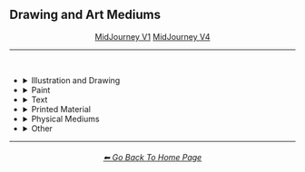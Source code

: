 <h2>Drawing and Art Mediums</h2>

<div align="center">

[MidJourney V1](/Pages/MJ_V1/Style_Pages/Sphere/Drawing_and_Art_Mediums.md)
[MidJourney V4](/Pages/MJ_V4/Style_Pages/Just_The_Style/Drawing_and_Art_Mediums.md)
<br>


</div>

<hr>
<br>


- <details><summary>Illustration and Drawing</summary><p>

  - <details><summary>✏Drawing Types</summary><p><div align="center">

	| Sketch | Drawing | Doodle |
	| :-: | :-: | :-: |
	| <img src="/Images/MJ_V4/V4_Alpha_3.5/Midjourney_Styles/Drawing.webp?raw=true" width="256" /> | <img src="/Images/MJ_V4/V4_Alpha_3.5/Midjourney_Styles/Sketch.webp?raw=true" width="256" /> | <img src="/Images/MJ_V4/V4_Alpha_3.5/Midjourney_Styles/Doodle.webp?raw=true" width="256" /> |
	
	<br>

	| Hand-Drawn | Hand-Written | Children’s Drawing |
	| :-: | :-: | :-: |
	| <img src="/Images/MJ_V4/V4_Alpha_3.5/Midjourney_Styles/Hand-Drawn.webp?raw=true" width="256" /> | <img src="/Images/MJ_V4/V4_Alpha_3.5/Midjourney_Styles/Hand-Written.webp?raw=true" width="256" /> | <img src="/Images/MJ_V4/V4_Alpha_3.5/Midjourney_Styles/Childrens_Drawing.webp?raw=true" width="256" /> |
	
	<br>

	| Masterpiece |
	| :-: |
	| <img src="/Images/MJ_V4/V4_Alpha_3.5/Midjourney_Styles/Masterpiece.webp?raw=true" width="256" /> |

	<br>

	| Dot Art | Pointillism | Stipple |
	| :-: | :-: | :-: |
	| <img src="/Images/MJ_V4/V4_Alpha_3.5/Midjourney_Styles/Dot_Art.webp?raw=true" width="256" /> | <img src="/Images/MJ_V4/V4_Alpha_3.5/Midjourney_Styles/Pointillism.webp?raw=true" width="256" /> | <img src="/Images/MJ_V4/V4_Alpha_3.5/Midjourney_Styles/Stipple.webp?raw=true" width="256" /> |
	
	<br>

	| Line Art | Crosshatch | Etch-A-Sketch Drawing |
	| :-: | :-: | :-: |
	| <img src="/Images/MJ_V4/V4_Alpha_3.5/Midjourney_Styles/Line_Art.webp?raw=true" width="256" /> | <img src="/Images/MJ_V4/V4_Alpha_3.5/Midjourney_Styles/Crosshatch.webp?raw=true" width="256" /> | <img src="/Images/MJ_V4/V4_Alpha_3.5/Midjourney_Styles/Etch-A-Sketch_Drawing.webp?raw=true" width="256" /> |
	
	<br>

	| Figure Drawing | Caricature |
	| :-: | :-: |
	| <img src="/Images/MJ_V4/V4_Alpha_3.5/Midjourney_Styles/Figure_Drawing.webp?raw=true" width="256" /> | <img src="/Images/MJ_V4/V4_Alpha_3.5/Midjourney_Styles/Caricature.webp?raw=true" width="256" /> |

	<br>
	
	| Hand-Drawn Animation |
	| :-: |
	| <img src="/Images/MJ_V4/V4_Alpha_3.5/Midjourney_Styles/Hand-Drawn_Animation.webp?raw=true" width="256" /> |

	<br>

	| Illustration | Storybook Illustration | Illustrated-Booklet |
	| :-: | :-: | :-: |
	| <img src="/Images/MJ_V4/V4_Alpha_3.5/Midjourney_Styles/Illustration.webp?raw=true" width="256" /> | <img src="/Images/MJ_V4/V4_Alpha_3.5/Midjourney_Styles/Storybook_Illustration.webp?raw=true" width="256" /> | <img src="/Images/MJ_V4/V4_Alpha_3.5/Midjourney_Styles/Illustrated-Booklet.webp?raw=true" width="256" /> |

	<br>

	| Whimsical Illustration | Archaeological Illustration |
	| :-: | :-: |
	| <img src="/Images/MJ_V4/V4_Alpha_3.5/Midjourney_Styles/Whimsical_Illustration.webp?raw=true" width="256" /> | <img src="/Images/MJ_V4/V4_Alpha_3.5/Midjourney_Styles/Archaeological_Illustration.webp?raw=true" width="256" /> |
	
	<br>

	| Assembly Drawing | Anatomical Drawing | Illuminated Manuscript |
	| :-: | :-: | :-: |
	| <img src="/Images/MJ_V4/V4_Alpha_3.5/Midjourney_Styles/Assembly_Drawing.webp?raw=true" width="256" /> | <img src="/Images/MJ_V4/V4_Alpha_3.5/Midjourney_Styles/Anatomical_Drawing.webp?raw=true" width="256" /> | <img src="/Images/MJ_V4/V4_Alpha_3.5/Midjourney_Styles/Illuminated_Manuscript.webp?raw=true" width="256" /> |
	
	<br>

	| Visual Novel | Graphic Novel | Cartographic |
	| :-: | :-: | :-: |
	| <img src="/Images/MJ_V4/V4_Alpha_3.5/Midjourney_Styles/Visual_Novel.webp?raw=true" width="256" /> | <img src="/Images/MJ_V4/V4_Alpha_3.5/Midjourney_Styles/Graphic_Novel.webp?raw=true" width="256" /> | <img src="/Images/MJ_V4/V4_Alpha_3.5/Midjourney_Styles/Cartographic.webp?raw=true" width="256" /> |
	
	<br>
	
	| Storyboard | Automatic Drawing |
	| :-: | :-: |
	| <img src="/Images/MJ_V4/V4_Alpha_3.5/Midjourney_Styles/Storyboard.webp?raw=true" width="256" /> | <img src="/Images/MJ_V4/V4_Alpha_3.5/Midjourney_Styles/Automatic_Drawing.webp?raw=true" width="256" /> |

	</div></p></details>


  - <details><summary>✏ Pencil and Graphite</summary><p><div align="center">

	| Pencil Art | Graphite | Charcoal Art |
	| :-: | :-: | :-: |
	| <img src="/Images/MJ_V4/V4_Alpha_3.5/Midjourney_Styles/Pencil_Art.webp?raw=true" width="256" /> | <img src="/Images/MJ_V4/V4_Alpha_3.5/Midjourney_Styles/Graphite.webp?raw=true" width="256" /> | <img src="/Images/MJ_V4/V4_Alpha_3.5/Midjourney_Styles/Charcoal_Art.webp?raw=true" width="256" /> |
	
	<br>
	
	| Colored Pencil | Grease Pencil |
	| :-: | :-: |
	| <img src="/Images/MJ_V4/V4_Alpha_3.5/Midjourney_Styles/Colored_Pencil.webp?raw=true" width="256" /> | <img src="/Images/MJ_V4/V4_Alpha_3.5/Midjourney_Styles/Grease_Pencil.webp?raw=true" width="256" /> |

	</div></p></details>


  - <details><summary>✏🖊 Ink</summary><p><div align="center">

	| Ink | Calligraphy | Ballpoint Pen |
	| :-: | :-: | :-: |
	| <img src="/Images/MJ_V4/V4_Alpha_3.5/Midjourney_Styles/Ink.webp?raw=true" width="256" /> | <img src="/Images/MJ_V4/V4_Alpha_3.5/Midjourney_Styles/Calligraphy.webp?raw=true" width="256" /> | <img src="/Images/MJ_V4/V4_Alpha_3.5/Midjourney_Styles/Ballpoint_Pen.webp?raw=true" width="256" /> |
	
	<br>
	
	| Fountain Pen | Fountain Pen Art | Gel Pen |
	| :-: | :-: | :-: |
	| <img src="/Images/MJ_V4/V4_Alpha_3.5/Midjourney_Styles/Fountain_Pen.webp?raw=true" width="256" /> | <img src="/Images/MJ_V4/V4_Alpha_3.5/Midjourney_Styles/Fountain_Pen_Art.webp?raw=true" width="256" /> | <img src="/Images/MJ_V4/V4_Alpha_3.5/Midjourney_Styles/Gel_Pen.webp?raw=true" width="256" /> |
	
	<br>

	| Conductive Ink | Flexographic Ink |
	| :-: | :-: |
	| <img src="/Images/MJ_V4/V4_Alpha_3.5/Midjourney_Styles/Conductive_Ink.webp?raw=true" width="256" /> | <img src="/Images/MJ_V4/V4_Alpha_3.5/Midjourney_Styles/Flexographic_Ink.webp?raw=true" width="256" /> |
	
	<br>
	
	| India Ink | Iron Gall Ink |
	| :-: | :-: |
	| <img src="/Images/MJ_V4/V4_Alpha_3.5/Midjourney_Styles/India_Ink.webp?raw=true" width="256" /> | <img src="/Images/MJ_V4/V4_Alpha_3.5/Midjourney_Styles/Iron_Gall_Ink.webp?raw=true" width="256" /> |
	
	<br>
	
	| Grease Pen | Marker Art |
	| :-: | :-: |
	| <img src="/Images/MJ_V4/V4_Alpha_3.5/Midjourney_Styles/Grease_Pen.webp?raw=true" width="256" /> | <img src="/Images/MJ_V4/V4_Alpha_3.5/Midjourney_Styles/Marker_Art.webp?raw=true" width="256" /> |

	<br>
	
	| Dry-Erase Marker | Wet-Erase Marker | Whiteboard |
	| :-: | :-: | :-: |
	| <img src="/Images/MJ_V4/V4_Alpha_3.5/Midjourney_Styles/Dry-Erase_Marker.webp?raw=true" width="256" /> | <img src="/Images/MJ_V4/V4_Alpha_3.5/Midjourney_Styles/Wet-Erase_Marker.webp?raw=true" width="256" /> | <img src="/Images/MJ_V4/V4_Alpha_3.5/Midjourney_Styles/Whiteboard.webp?raw=true" width="256" /> |

	<br>

	| Viscosity Print |
	| :-: |
	| <img src="/Images/MJ_V4/V4_Alpha_3.5/Midjourney_Styles/Viscosity_Print.webp?raw=true" width="256" /> |

	</div></p></details>


  - <details><summary>✏Crayon, Chalk, and Pastel</summary><p><div align="center">

	| Crayon | Chalk | Pastel Art |
	| :-: | :-: | :-: |
	| <img src="/Images/MJ_V4/V4_Alpha_3.5/Midjourney_Styles/Crayon.webp?raw=true" width="256" /> | <img src="/Images/MJ_V4/V4_Alpha_3.5/Midjourney_Styles/Chalk.webp?raw=true" width="256" /> | <img src="/Images/MJ_V4/V4_Alpha_3.5/Midjourney_Styles/Pastel_Art.webp?raw=true" width="256" /> |
	
	<br>
	
	| Blackboard | Chalkboard | Conte |
	| :-: | :-: | :-: |
	| <img src="/Images/MJ_V4/V4_Alpha_3.5/Midjourney_Styles/Blackboard.webp?raw=true" width="256" /> | <img src="/Images/MJ_V4/V4_Alpha_3.5/Midjourney_Styles/Chalkboard.webp?raw=true" width="256" /> | <img src="/Images/MJ_V4/V4_Alpha_3.5/Midjourney_Styles/Conte.webp?raw=true" width="256" /> |

	</div></p></details>

  </p></details>


- <details><summary>Paint</summary><p>

  - <details><summary>Painting Types</summary><p><div align="center">

	| Painting | Canvas | Hard Edge Painting |
	| :-: | :-: | :-: |
	| <img src="/Images/MJ_V4/V4_Alpha_3.5/Midjourney_Styles/Painting.webp?raw=true" width="256" /> | <img src="/Images/MJ_V4/V4_Alpha_3.5/Midjourney_Styles/Canvas.webp?raw=true" width="256" /> | <img src="/Images/MJ_V4/V4_Alpha_3.5/Midjourney_Styles/Hard_Edge_Painting.webp?raw=true" width="256" /> |
	
	<br>

	| Oil Painting | Tempera Painting | Acrylic Painting |
	| :-: | :-: | :-: |
	| <img src="/Images/MJ_V4/V4_Alpha_3.5/Midjourney_Styles/Oil_Painting.webp?raw=true" width="256" /> | <img src="/Images/MJ_V4/V4_Alpha_3.5/Midjourney_Styles/Tempera_Painting.webp?raw=true" width="256" /> | <img src="/Images/MJ_V4/V4_Alpha_3.5/Midjourney_Styles/Acrylic_Painting.webp?raw=true" width="256" /> |
	
	<br>
	
	
	| Watercolor Painting | Gouache Painting | Casein Painting |
	| :-: | :-: | :-: |
	| <img src="/Images/MJ_V4/V4_Alpha_3.5/Midjourney_Styles/Watercolor_Painting.webp?raw=true" width="256" /> | <img src="/Images/MJ_V4/V4_Alpha_3.5/Midjourney_Styles/Gouache_Painting.webp?raw=true" width="256" /> | <img src="/Images/MJ_V4/V4_Alpha_3.5/Midjourney_Styles/Casein_Painting.webp?raw=true" width="256" /> |
	
	<br>

	| Fresco Painting | Easel Painting | Wet Painting |
	| :-: | :-: | :-: |
	| <img src="/Images/MJ_V4/V4_Alpha_3.5/Midjourney_Styles/Fresco_Painting.webp?raw=true" width="256" /> | <img src="/Images/MJ_V4/V4_Alpha_3.5/Midjourney_Styles/Easel_Painting.webp?raw=true" width="256" /> | <img src="/Images/MJ_V4/V4_Alpha_3.5/Midjourney_Styles/Wet_Painting.webp?raw=true" width="256" /> |
	
	<br>

	| Detailed Painting | Speedpainting | Faux Painting |
	| :-: | :-: | :-: |
	| <img src="/Images/MJ_V4/V4_Alpha_3.5/Midjourney_Styles/Detailed_Painting.webp?raw=true" width="256" /> | <img src="/Images/MJ_V4/V4_Alpha_3.5/Midjourney_Styles/Speedpainting.webp?raw=true" width="256" /> | <img src="/Images/MJ_V4/V4_Alpha_3.5/Midjourney_Styles/Faux_Painting.webp?raw=true" width="256" /> |

	<br>

	| Color Field Painting | Scroll Painting |
	| :-: | :-: |
	| <img src="/Images/MJ_V4/V4_Alpha_3.5/Midjourney_Styles/Color_Field_Painting.webp?raw=true" width="256" /> | <img src="/Images/MJ_V4/V4_Alpha_3.5/Midjourney_Styles/Scroll_Painting.webp?raw=true" width="256" /> |

	<br>

	| Still Life | Still-Life | Still-Life Painting |
	| :-: | :-: | :-: |
	| <img src="/Images/MJ_V4/V4_Alpha_3.5/Midjourney_Styles/Still_Life.webp?raw=true" width="256" /> | <img src="/Images/MJ_V4/V4_Alpha_3.5/Midjourney_Styles/Still-Life.webp?raw=true" width="256" /> | <img src="/Images/MJ_V4/V4_Alpha_3.5/Midjourney_Styles/Still-Life_Painting.webp?raw=true" width="256" /> |
	
	<br>

	| Fine Art | Modern Art |
	| :-: | :-: |
	| <img src="/Images/MJ_V4/V4_Alpha_3.5/Midjourney_Styles/Fine_Art.webp?raw=true" width="256" /> | <img src="/Images/MJ_V4/V4_Alpha_3.5/Midjourney_Styles/Modern_Art.webp?raw=true" width="256" /> |
	
	<br>

	| Brushwork | Paintwork | Impasto |
	| :-: | :-: | :-: |
	| <img src="/Images/MJ_V4/V4_Alpha_3.5/Midjourney_Styles/Brushwork.webp?raw=true" width="256" /> | <img src="/Images/MJ_V4/V4_Alpha_3.5/Midjourney_Styles/Paintwork.webp?raw=true" width="256" /> | <img src="/Images/MJ_V4/V4_Alpha_3.5/Midjourney_Styles/Impasto.webp?raw=true" width="256" /> |

	<br>

	| Matte Painting | Encaustic Painting | Gond Painting |
	| :-: | :-: | :-: |
	| <img src="/Images/MJ_V4/V4_Alpha_3.5/Midjourney_Styles/Matte_Painting.webp?raw=true" width="256" /> | <img src="/Images/MJ_V4/V4_Alpha_3.5/Midjourney_Styles/Encaustic_Painting.webp?raw=true" width="256" /> | <img src="/Images/MJ_V4/V4_Alpha_3.5/Midjourney_Styles/Gond_Painting.webp?raw=true" width="256" /> |
	
	<br>

	| Chinese Painting | Ancient Roman Painting | Romanesque Painting |
	| :-: | :-: | :-: |
	| <img src="/Images/MJ_V4/V4_Alpha_3.5/Midjourney_Styles/Chinese_Painting.webp?raw=true" width="256" /> | <img src="/Images/MJ_V4/V4_Alpha_3.5/Midjourney_Styles/Ancient_Roman_Painting.webp?raw=true" width="256" /> | <img src="/Images/MJ_V4/V4_Alpha_3.5/Midjourney_Styles/Romanesque_Painting.webp?raw=true" width="256" /> |

	<br>

	| Tibetan Painting | Japanese Painting |
	| :-: | :-: |
	| <img src="/Images/MJ_V4/V4_Alpha_3.5/Midjourney_Styles/Tibetan_Painting.webp?raw=true" width="256" /> | <img src="/Images/MJ_V4/V4_Alpha_3.5/Midjourney_Styles/Japanese_Painting.webp?raw=true" width="256" /> |

	<br>

	| Warli Painting | Fayum Portrait | Caravaggio Painting |
	| :-: | :-: | :-: |
	| <img src="/Images/MJ_V4/V4_Alpha_3.5/Midjourney_Styles/Warli_Painting.webp?raw=true" width="256" /> | <img src="/Images/MJ_V4/V4_Alpha_3.5/Midjourney_Styles/Fayum_Portrait.webp?raw=true" width="256" /> | <img src="/Images/MJ_V4/V4_Alpha_3.5/Midjourney_Styles/Caravaggio_Painting.webp?raw=true" width="256" /> |
	
	<br>
	
	| Madhubani Painting | Kalamkari Painting | Phad Painting |
	| :-: | :-: | :-: |
	| <img src="/Images/MJ_V4/V4_Alpha_3.5/Midjourney_Styles/Madhubani_Painting.webp?raw=true" width="256" /> | <img src="/Images/MJ_V4/V4_Alpha_3.5/Midjourney_Styles/Kalamkari_Painting.webp?raw=true" width="256" /> | <img src="/Images/MJ_V4/V4_Alpha_3.5/Midjourney_Styles/Phad_Painting.webp?raw=true" width="256" /> |

	<br>

	| Paper-Marbling | Hydro-Dipping | Hydrodipped |
	| :-: | :-: | :-: |
	| <img src="/Images/MJ_V4/V4_Alpha_3.5/Midjourney_Styles/Paper-Marbling.webp?raw=true" width="256" /> | <img src="/Images/MJ_V4/V4_Alpha_3.5/Midjourney_Styles/Hydro-Dipping.webp?raw=true" width="256" /> | <img src="/Images/MJ_V4/V4_Alpha_3.5/Midjourney_Styles/Hydrodipped.webp?raw=true" width="256" /> |

	<br>
	
	| Panel Painting | Action Painting |
	| :-: | :-: |
	| <img src="/Images/MJ_V4/V4_Alpha_3.5/Midjourney_Styles/Panel_Painting.webp?raw=true" width="256" /> | <img src="/Images/MJ_V4/V4_Alpha_3.5/Midjourney_Styles/Action_Painting.webp?raw=true" width="256" /> |
	
	<br>
	
	| Plein-Air Painting | Action Painting | Miniature Painting |
	| :-: | :-: | :-: |
	| <img src="/Images/MJ_V4/V4_Alpha_3.5/Midjourney_Styles/Plein-Air_Painting.webp?raw=true" width="256" /> | <img src="/Images/MJ_V4/V4_Alpha_3.5/Midjourney_Styles/Action_Painting.webp?raw=true" width="256" /> | <img src="/Images/MJ_V4/V4_Alpha_3.5/Midjourney_Styles/Miniature_Painting.webp?raw=true" width="256" /> |
	
	<br>

	| Artwork | Mural | Street Art |
	| :-: | :-: | :-: |
	| <img src="/Images/MJ_V4/V4_Alpha_3.5/Midjourney_Styles/Artwork.webp?raw=true" width="256" /> | <img src="/Images/MJ_V4/V4_Alpha_3.5/Midjourney_Styles/Mural.webp?raw=true" width="256" /> | <img src="/Images/MJ_V4/V4_Alpha_3.5/Midjourney_Styles/Street_Art.webp?raw=true" width="256" /> |
	
	<br>
	
	| Cave Art | Rock Art |
	| :-: | :-: |
	| <img src="/Images/MJ_V4/V4_Alpha_3.5/Midjourney_Styles/Rock_Art.webp?raw=true" width="256" /> |

	<br>

	| Sand Painting | Sandpainting |
	| :-: | :-: |
	| <img src="/Images/MJ_V4/V4_Alpha_3.5/Midjourney_Styles/Sand_Painting.webp?raw=true" width="256" /> | <img src="/Images/MJ_V4/V4_Alpha_3.5/Midjourney_Styles/Cave_Art.webp?raw=true" width="256" /> | <img src="/Images/MJ_V4/V4_Alpha_3.5/Midjourney_Styles/Sandpainting.webp?raw=true" width="256" /> |

	<br>
	
	| Easter Egg | Egg Decorating |
	| :-: | :-: |
	| <img src="/Images/MJ_V4/V4_Alpha_3.5/Midjourney_Styles/Easter_Egg.webp?raw=true" width="256" /> | <img src="/Images/MJ_V4/V4_Alpha_3.5/Midjourney_Styles/Egg_Decorating.webp?raw=true" width="256" /> |

	</div></p></details>


  - <details><summary>Paint Types</summary><p><div align="center">

	| Paint | Oil Paint | Tempera Paint |
	| :-: | :-: | :-: |
	| <img src="/Images/MJ_V4/V4_Alpha_3.5/Midjourney_Styles/Paint.webp?raw=true" width="256" /> | <img src="/Images/MJ_V4/V4_Alpha_3.5/Midjourney_Styles/Oil_Paint.webp?raw=true" width="256" /> | <img src="/Images/MJ_V4/V4_Alpha_3.5/Midjourney_Styles/Tempera_Paint.webp?raw=true" width="256" /> |
	
	<br>
	
	| Acrylic Paint | Gouache Paint | Watercolor |
	| :-: | :-: | :-: |
	| <img src="/Images/MJ_V4/V4_Alpha_3.5/Midjourney_Styles/Acrylic_Paint.webp?raw=true" width="256" /> | <img src="/Images/MJ_V4/V4_Alpha_3.5/Midjourney_Styles/Gouache_Paint.webp?raw=true" width="256" /> | <img src="/Images/MJ_V4/V4_Alpha_3.5/Midjourney_Styles/Watercolor.webp?raw=true" width="256" /> |
	
	<br>

	| Wet Paint | Dripping Paint | Splatter Paint |
	| :-: | :-: | :-: |
	| <img src="/Images/MJ_V4/V4_Alpha_3.5/Midjourney_Styles/Wet_Paint.webp?raw=true" width="256" /> | <img src="/Images/MJ_V4/V4_Alpha_3.5/Midjourney_Styles/Dripping_Paint.webp?raw=true" width="256" /> | <img src="/Images/MJ_V4/V4_Alpha_3.5/Midjourney_Styles/Splatter_Paint.webp?raw=true" width="256" /> |
	
	<br>

	| Graffiti | Stencil Graffiti | Graffiti Tag |
	| :-: | :-: | :-: |
	| <img src="/Images/MJ_V4/V4_Alpha_3.5/Midjourney_Styles/Graffiti.webp?raw=true" width="256" /> | <img src="/Images/MJ_V4/V4_Alpha_3.5/Midjourney_Styles/Stencil_Graffiti.webp?raw=true" width="256" /> | <img src="/Images/MJ_V4/V4_Alpha_3.5/Midjourney_Styles/Graffiti_Tag.webp?raw=true" width="256" /> |

	<br>

	| Airbrush | 1980s Airbrush Art | Puffy Paint |
	| :-: | :-: | :-: |
	| <img src="/Images/MJ_V4/V4_Alpha_3.5/Midjourney_Styles/Airbrush.webp?raw=true" width="256" /> | <img src="/Images/MJ_V4/V4_Alpha_3.5/Midjourney_Styles/1980s_Airbrush_Art.webp?raw=true" width="256" /> | <img src="/Images/MJ_V4/V4_Alpha_3.5/Midjourney_Styles/Puffy_Paint.webp?raw=true" width="256" /> |
	
	<br>
	
	| Spray | Spray Paint | Glass Paint |
	| :-: | :-: | :-: |
	| <img src="/Images/MJ_V4/V4_Alpha_3.5/Midjourney_Styles/Spray.webp?raw=true" width="256" /> | <img src="/Images/MJ_V4/V4_Alpha_3.5/Midjourney_Styles/Spray_Paint.webp?raw=true" width="256" /> | <img src="/Images/MJ_V4/V4_Alpha_3.5/Midjourney_Styles/Glass_Paint.webp?raw=true" width="256" /> |
	
	<br>

	| Blacklight Paint | Casein Paint | Coffee Paint |
	| :-: | :-: | :-: |
	| <img src="/Images/MJ_V4/V4_Alpha_3.5/Midjourney_Styles/Blacklight_Paint.webp?raw=true" width="256" /> | <img src="/Images/MJ_V4/V4_Alpha_3.5/Midjourney_Styles/Casein_Paint.webp?raw=true" width="256" /> | <img src="/Images/MJ_V4/V4_Alpha_3.5/Midjourney_Styles/Coffee_Paint.webp?raw=true" width="256" /> |

	<br>
	
	| Powder Paint |
	| :-: |
	| <img src="/Images/MJ_V4/V4_Alpha_3.5/Midjourney_Styles/Powder_Paint.webp?raw=true" width="256" /> |

	</div></p></details>

  </p></details>


- <details><summary>Text</summary><p><div align="center">

	| Hypergraphy | Asemic Writing |
	| :-: | :-: |
	| <img src="/Images/MJ_V4/V4_Alpha_3.5/Midjourney_Styles/Hypergraphy.webp?raw=true" width="256" /> | <img src="/Images/MJ_V4/V4_Alpha_3.5/Midjourney_Styles/Asemic_Writing.webp?raw=true" width="256" /> |

	<br>
	
	| Text | Typeface | Font |
	| :-: | :-: | :-: |
	| <img src="/Images/MJ_V4/V4_Alpha_3.5/Midjourney_Styles/Text.webp?raw=true" width="256" /> | <img src="/Images/MJ_V4/V4_Alpha_3.5/Midjourney_Styles/Typeface.webp?raw=true" width="256" /> | <img src="/Images/MJ_V4/V4_Alpha_3.5/Midjourney_Styles/Font.webp?raw=true" width="256" /> |

	<br>

	| Letters | Written Letters | Written Letters "Hello" |
	| :-: | :-: | :-: |
	| <img src="/Images/MJ_V4/V4_Alpha_3.5/Midjourney_Styles/Letters.webp?raw=true" width="256" /> | <img src="/Images/MJ_V4/V4_Alpha_3.5/Midjourney_Styles/Written_Letters.webp?raw=true" width="256" /> | <img src="/Images/MJ_V4/V4_Alpha_3.5/Midjourney_Styles/Written_Letters_''Hello''.webp?raw=true" width="256" /> |
	
	<br>
	
	| Written Words | Written Words "Hello" |
	| :-: | :-: |
	| <img src="/Images/MJ_V4/V4_Alpha_3.5/Midjourney_Styles/Written_Words.webp?raw=true" width="256" /> | <img src="/Images/MJ_V4/V4_Alpha_3.5/Midjourney_Styles/Written_Words_''Hello''.webp?raw=true" width="256" /> |
	
	<br>
	
	| Words | Words "Hello" |
	| :-: | :-: |
	| <img src="/Images/MJ_V4/V4_Alpha_3.5/Midjourney_Styles/Words.webp?raw=true" width="256" /> | <img src="/Images/MJ_V4/V4_Alpha_3.5/Midjourney_Styles/Words_''Hello''.webp?raw=true" width="256" /> |
	
	<br>
	
	| Lexemes | Lexemes "Hello" | Graphemes |
	| :-: | :-: | :-: |
	| <img src="/Images/MJ_V4/V4_Alpha_3.5/Midjourney_Styles/Lexemes.webp?raw=true" width="256" /> | <img src="/Images/MJ_V4/V4_Alpha_3.5/Midjourney_Styles/Lexemes_''Hello''.webp?raw=true" width="256" /> | <img src="/Images/MJ_V4/V4_Alpha_3.5/Midjourney_Styles/Graphemes.webp?raw=true" width="256" /> |

	<br>
	
	| Says | Says Hello | Says "Hello" |
	| :-: | :-: | :-: |
	| <img src="/Images/MJ_V4/V4_Alpha_3.5/Midjourney_Styles/Says.webp?raw=true" width="256" /> | <img src="/Images/MJ_V4/V4_Alpha_3.5/Midjourney_Styles/Says_Hello.webp?raw=true" width="256" /> | <img src="/Images/MJ_V4/V4_Alpha_3.5/Midjourney_Styles/Says_''Hello''.webp?raw=true" width="256" /> |
	
	<br>
	
	| Says 'Hello' | Caption | Caption "Hello" |
	| :-: | :-: | :-: |
	| <img src="/Images/MJ_V4/V4_Alpha_3.5/Midjourney_Styles/Says_'Hello'.webp?raw=true" width="256" /> | <img src="/Images/MJ_V4/V4_Alpha_3.5/Midjourney_Styles/Caption.webp?raw=true" width="256" /> | <img src="/Images/MJ_V4/V4_Alpha_3.5/Midjourney_Styles/Caption_''Hello''.webp?raw=true" width="256" /> |

	</div></p></details>


- <details><summary>Printed Material</summary><p>

  - <details><summary>Print Types</summary><p><div align="center">

	| Print | Printed | 3D Printed |
	| :-: | :-: | :-: |
	| <img src="/Images/MJ_V4/V4_Alpha_3.5/Midjourney_Styles/Print.webp?raw=true" width="256" /> | <img src="/Images/MJ_V4/V4_Alpha_3.5/Midjourney_Styles/Printed.webp?raw=true" width="256" /> | <img src="/Images/MJ_V4/V4_Alpha_3.5/Midjourney_Styles/3D_Printed.webp?raw=true" width="256" /> |

	<br>

	| Inkjet Printed | Laser Printed |
	| :-: | :-: |
	| <img src="/Images/MJ_V4/V4_Alpha_3.5/Midjourney_Styles/Inkjet_Printed.webp?raw=true" width="256" /> | <img src="/Images/MJ_V4/V4_Alpha_3.5/Midjourney_Styles/Laser_Printed.webp?raw=true" width="256" /> |

	<br>
	
	| Edge-To-Edge Photographic Print |
	| :-: |
	| <img src="/Images/MJ_V4/V4_Alpha_3.5/Midjourney_Styles/Edge-To-Edge_Photographic_Print.webp?raw=true" width="256" /> |
	
	<br>
	
	| Photolith Film |
	| :-: |
	| <img src="/Images/MJ_V4/V4_Alpha_3.5/Midjourney_Styles/Photolith_Film.webp?raw=true" width="256" /> |

	<br>

	| Concept Art | Conceptual Art | Logo |
	| :-: | :-: | :-: |
	| <img src="/Images/MJ_V4/V4_Alpha_3.5/Midjourney_Styles/Concept_Art.webp?raw=true" width="256" /> | <img src="/Images/MJ_V4/V4_Alpha_3.5/Midjourney_Styles/Conceptual_Art.webp?raw=true" width="256" /> | <img src="/Images/MJ_V4/V4_Alpha_3.5/Midjourney_Styles/Logo.webp?raw=true" width="256" /> |
	
	<br>

	| Album Art | Cover-Art |
	| :-: | :-: |
	| <img src="/Images/MJ_V4/V4_Alpha_3.5/Midjourney_Styles/Album_Art.webp?raw=true" width="256" /> | <img src="/Images/MJ_V4/V4_Alpha_3.5/Midjourney_Styles/Cover-Art.webp?raw=true" width="256" /> |
	
	<br>

	| Newspaper | Newsprint |
	| :-: | :-: |
	| <img src="/Images/MJ_V4/V4_Alpha_3.5/Midjourney_Styles/Newspaper.webp?raw=true" width="256" /> | <img src="/Images/MJ_V4/V4_Alpha_3.5/Midjourney_Styles/Newsprint.webp?raw=true" width="256" /> |

	<br>
	
	| Risograph | Lithography | Flexography |
	| :-: | :-: | :-: |
	| <img src="/Images/MJ_V4/V4_Alpha_3.5/Midjourney_Styles/Risograph.webp?raw=true" width="256" /> | <img src="/Images/MJ_V4/V4_Alpha_3.5/Midjourney_Styles/Lithography.webp?raw=true" width="256" /> | <img src="/Images/MJ_V4/V4_Alpha_3.5/Midjourney_Styles/Flexography.webp?raw=true" width="256" /> |

	<br>

	| Transfer Printing | Monotype |
	| :-: | :-: |
	| <img src="/Images/MJ_V4/V4_Alpha_3.5/Midjourney_Styles/Transfer_Printing.webp?raw=true" width="256" /> | <img src="/Images/MJ_V4/V4_Alpha_3.5/Midjourney_Styles/Monotype.webp?raw=true" width="256" /> |

	<br>
	
	| Blueprint | Whiteprint |
	| :-: | :-: |
	| <img src="/Images/MJ_V4/V4_Alpha_3.5/Midjourney_Styles/Blueprint.webp?raw=true" width="256" /> | <img src="/Images/MJ_V4/V4_Alpha_3.5/Midjourney_Styles/Whiteprint.webp?raw=true" width="256" /> |

	<br>

	| Sticker | Watermark |
	| :-: | :-: |
	| <img src="/Images/MJ_V4/V4_Alpha_3.5/Midjourney_Styles/Sticker.webp?raw=true" width="256" /> | <img src="/Images/MJ_V4/V4_Alpha_3.5/Midjourney_Styles/Watermark.webp?raw=true" width="256" /> |
	
	<br>
	
	| Barcode | QR Code |
	| :-: | :-: |
	| <img src="/Images/MJ_V4/V4_Alpha_3.5/Midjourney_Styles/Barcode.webp?raw=true" width="256" /> | <img src="/Images/MJ_V4/V4_Alpha_3.5/Midjourney_Styles/QR_Code.webp?raw=true" width="256" /> |

	</div></p></details>


  - <details><summary>Block Printing</summary><p><div align="center">

	| Block Printing |
	| :-: |
	| <img src="/Images/MJ_V4/V4_Alpha_3.5/Midjourney_Styles/Block_Printing.webp?raw=true" width="256" /> |

	<br>

	| Bagh Print | Bagru Print |
	| :-: | :-: |
	| <img src="/Images/MJ_V4/V4_Alpha_3.5/Midjourney_Styles/Bagh_Print.webp?raw=true" width="256" /> | <img src="/Images/MJ_V4/V4_Alpha_3.5/Midjourney_Styles/Bagru_Print.webp?raw=true" width="256" /> |

	</div></p></details>

  - <details><summary>Cards and Stamps</summary><p><div align="center">

	| Stamp | Postage Stamp | Business Card |
	| :-: | :-: | :-: |
	| <img src="/Images/MJ_V4/V4_Alpha_3.5/Midjourney_Styles/Stamp.webp?raw=true" width="256" /> | <img src="/Images/MJ_V4/V4_Alpha_3.5/Midjourney_Styles/Postage_Stamp.webp?raw=true" width="256" /> | <img src="/Images/MJ_V4/V4_Alpha_3.5/Midjourney_Styles/Business_Card.webp?raw=true" width="256" /> |

	<br>
	
	| Pokemon Card | Pokémon Card | Tarot Card |
	| :-: | :-: | :-: |
	| <img src="/Images/MJ_V4/V4_Alpha_3.5/Midjourney_Styles/Pokemon_Card.webp?raw=true" width="256" /> | <img src="/Images/MJ_V4/V4_Alpha_3.5/Midjourney_Styles/Pokemon_Card (2).webp?raw=true" width="256" /> | <img src="/Images/MJ_V4/V4_Alpha_3.5/Midjourney_Styles/Tarot_Card.webp?raw=true" width="256" /> |

	</div></p></details>


  - <details><summary>Books and Posters</summary><p><div align="center">

	| Magazine | Comic Book | Underground Comix |
	| :-: | :-: | :-: |
	| <img src="/Images/MJ_V4/V4_Alpha_3.5/Midjourney_Styles/Magazine.webp?raw=true" width="256" /> | <img src="/Images/MJ_V4/V4_Alpha_3.5/Midjourney_Styles/Comic_Book.webp?raw=true" width="256" /> | <img src="/Images/MJ_V4/V4_Alpha_3.5/Midjourney_Styles/Underground_Comix.webp?raw=true" width="256" /> |
	
	<br>
	
	| Pop-up Book | Kids Book |
	| :-: | :-: |
	| <img src="/Images/MJ_V4/V4_Alpha_3.5/Midjourney_Styles/Pop-up_Book.webp?raw=true" width="256" /> | <img src="/Images/MJ_V4/V4_Alpha_3.5/Midjourney_Styles/Kids_Book.webp?raw=true" width="256" /> |

	<br>

	| Booklet | Instruction Manual | IKEA Guide |
	| :-: | :-: | :-: |
	| <img src="/Images/MJ_V4/V4_Alpha_3.5/Midjourney_Styles/Booklet.webp?raw=true" width="256" /> | <img src="/Images/MJ_V4/V4_Alpha_3.5/Midjourney_Styles/Instruction_Manual.webp?raw=true" width="256" /> | <img src="/Images/MJ_V4/V4_Alpha_3.5/Midjourney_Styles/IKEA_Guide.webp?raw=true" width="256" /> |

	<br>

	| Poster | Movie Poster | Concert Poster |
	| :-: | :-: | :-: |
	| <img src="/Images/MJ_V4/V4_Alpha_3.5/Midjourney_Styles/Poster.webp?raw=true" width="256" /> | <img src="/Images/MJ_V4/V4_Alpha_3.5/Midjourney_Styles/Movie_Poster.webp?raw=true" width="256" /> | <img src="/Images/MJ_V4/V4_Alpha_3.5/Midjourney_Styles/Concert_Poster.webp?raw=true" width="256" /> |

	</div></p></details>

  </p></details>


- <details><summary>Physical Mediums</summary><p>

  - <details><summary>Origami</summary><p><div align="center">

	| Origami | Rigid Origami | Modular Origami |
	| :-: | :-: | :-: |
	| <img src="/Images/MJ_V4/V4_Alpha_3.5/Midjourney_Styles/Origami.webp?raw=true" width="256" /> | <img src="/Images/MJ_V4/V4_Alpha_3.5/Midjourney_Styles/Rigid_Origami.webp?raw=true" width="256" /> | <img src="/Images/MJ_V4/V4_Alpha_3.5/Midjourney_Styles/Modular_Origami.webp?raw=true" width="256" /> |
	
	<br>
	
	| Kirigami | Moneygami | Wet-Folding |
	| :-: | :-: | :-: |
	| <img src="/Images/MJ_V4/V4_Alpha_3.5/Midjourney_Styles/Kirigami.webp?raw=true" width="256" /> | <img src="/Images/MJ_V4/V4_Alpha_3.5/Midjourney_Styles/Moneygami.webp?raw=true" width="256" /> | <img src="/Images/MJ_V4/V4_Alpha_3.5/Midjourney_Styles/Wet-Folding.webp?raw=true" width="256" /> |
	
	<br>
	
	| Iris-Folding | Chinese Paper Art | Sonobe |
	| :-: | :-: | :-: |
	| <img src="/Images/MJ_V4/V4_Alpha_3.5/Midjourney_Styles/Iris-Folding.webp?raw=true" width="256" /> | <img src="/Images/MJ_V4/V4_Alpha_3.5/Midjourney_Styles/Chinese_Paper_Art.webp?raw=true" width="256" /> | <img src="/Images/MJ_V4/V4_Alpha_3.5/Midjourney_Styles/Sonobe.webp?raw=true" width="256" /> 

	</div></p></details>


  - <details><summary>Mosaic</summary><p><div align="center">

	| Mosaic | Micromosaic | Glass Mosaic |
	| :-: | :-: | :-: |
	| <img src="/Images/MJ_V4/V4_Alpha_3.5/Midjourney_Styles/Mosaic.webp?raw=true" width="256" /> | <img src="/Images/MJ_V4/V4_Alpha_3.5/Midjourney_Styles/Micromosaic.webp?raw=true" width="256" /> | <img src="/Images/MJ_V4/V4_Alpha_3.5/Midjourney_Styles/Glass_Mosaic.webp?raw=true" width="256" /> |
	
	<br>
	
	| Photographic Mosaic | Impressionist Mosaic |
	| :-: | :-: |
	| <img src="/Images/MJ_V4/V4_Alpha_3.5/Midjourney_Styles/Photographic_Mosaic.webp?raw=true" width="256" /> | <img src="/Images/MJ_V4/V4_Alpha_3.5/Midjourney_Styles/Impressionist_Mosaic.webp?raw=true" width="256" /> |

	<br>

	| Pietra Dura | Encaustic Tile |
	| :-: | :-: |
	| <img src="/Images/MJ_V4/V4_Alpha_3.5/Midjourney_Styles/Pietra_Dura.webp?raw=true" width="256" /> | <img src="/Images/MJ_V4/V4_Alpha_3.5/Midjourney_Styles/Encaustic_Tile.webp?raw=true" width="256" /> |

	<br>
	
	| Ancient Roman Mosaic |
	| :-: |
	| <img src="/Images/MJ_V4/V4_Alpha_3.5/Midjourney_Styles/Ancient_Roman_Mosaic.webp?raw=true" width="256" /> |

	</div></p></details>


  - <details><summary>Framed, Banner, and Decal</summary><p><div align="center">

	| Frame | Framed |
	| :-: | :-: |
	| <img src="/Images/MJ_V4/V4_Alpha_3.5/Midjourney_Styles/Frame.webp?raw=true" width="256" /> | <img src="/Images/MJ_V4/V4_Alpha_3.5/Midjourney_Styles/Framed.webp?raw=true" width="256" /> |
	
	<br>
	
	| Wooden Frame | Wooden Framed |
	| :-: | :-: |
	| <img src="/Images/MJ_V4/V4_Alpha_3.5/Midjourney_Styles/Wooden_Frame.webp?raw=true" width="256" /> | <img src="/Images/MJ_V4/V4_Alpha_3.5/Midjourney_Styles/Wooden_Framed.webp?raw=true" width="256" /> |
	
	<br>
	
	| Banner | Vinyl Banner |
	| :-: | :-: |
	| <img src="/Images/MJ_V4/V4_Alpha_3.5/Midjourney_Styles/Banner.webp?raw=true" width="256" /> | <img src="/Images/MJ_V4/V4_Alpha_3.5/Midjourney_Styles/Vinyl_Banner.webp?raw=true" width="256" /> |

	<br>

	| Sign | Signage | Enamel Sign |
	| :-: | :-: | :-: |
	| <img src="/Images/MJ_V4/V4_Alpha_3.5/Midjourney_Styles/Sign.webp?raw=true" width="256" /> | <img src="/Images/MJ_V4/V4_Alpha_3.5/Midjourney_Styles/Signage.webp?raw=true" width="256" /> | <img src="/Images/MJ_V4/V4_Alpha_3.5/Midjourney_Styles/Enamel_Sign.webp?raw=true" width="256" /> |

	<br>

	| Decal | Wall Decal |
	| :-: | :-: |
	| <img src="/Images/MJ_V4/V4_Alpha_3.5/Midjourney_Styles/Decal.webp?raw=true" width="256" /> | <img src="/Images/MJ_V4/V4_Alpha_3.5/Midjourney_Styles/Wall_Decal.webp?raw=true" width="256" /> |
	
	<br>
	
	| Letter Board | Nameplate | Builder's Plate |
	| :-: | :-: | :-: |
	| <img src="/Images/MJ_V4/V4_Alpha_3.5/Midjourney_Styles/Letter_Board.webp?raw=true" width="256" /> | <img src="/Images/MJ_V4/V4_Alpha_3.5/Midjourney_Styles/Nameplate.webp?raw=true" width="256" /> | <img src="/Images/MJ_V4/V4_Alpha_3.5/Midjourney_Styles/Builders_Plate.webp?raw=true" width="256" /> |
	
	<br>
	
	| Billboard | Placard |
	| :-: | :-: |
	| <img src="/Images/MJ_V4/V4_Alpha_3.5/Midjourney_Styles/Billboard.webp?raw=true" width="256" /> | <img src="/Images/MJ_V4/V4_Alpha_3.5/Midjourney_Styles/Placard.webp?raw=true" width="256" /> |
	
	<br>
	
	| SpellBrite |
	| :-: |
	| <img src="/Images/MJ_V4/V4_Alpha_3.5/Midjourney_Styles/SpellBrite.webp?raw=true" width="256" /> |
	
	<br>
	
	| Bumper Sticker | Fridge Magnet |
	| :-: | :-: |
	| <img src="/Images/MJ_V4/V4_Alpha_3.5/Midjourney_Styles/Bumper_Sticker.webp?raw=true" width="256" /> | <img src="/Images/MJ_V4/V4_Alpha_3.5/Midjourney_Styles/Fridge_Magnet.webp?raw=true" width="256" /> |

	<br>
	
	| Tapestry | Bayeux Tapestry | In The Style of Bayeux Tapestry |
	| :-: | :-: | :-: |
	| <img src="/Images/MJ_V4/V4_Alpha_3.5/Midjourney_Styles/Tapestry.webp?raw=true" width="256" /> | <img src="/Images/MJ_V4/V4_Alpha_3.5/Midjourney_Styles/Bayeux_Tapestry.webp?raw=true" width="256" /> | <img src="/Images/MJ_V4/V4_Alpha_3.5/Midjourney_Styles/In_The_Style_of_Bayeux_Tapestry.webp?raw=true" width="256" /> |

	<br>
	
	| Minoan Mural |
	| :-: |
	| <img src="/Images/MJ_V4/V4_Alpha_3.5/Midjourney_Styles/Minoan_Mural.webp?raw=true" width="256" /> |

	</div></p></details>


  - <details><summary>Carving, Etching, and Modeling</summary><p><div align="center">

	| Carving | Pyrography | Etching |
	| :-: | :-: | :-: |
	| <img src="/Images/MJ_V4/V4_Alpha_3.5/Midjourney_Styles/Carving.webp?raw=true" width="256" /> | <img src="/Images/MJ_V4/V4_Alpha_3.5/Midjourney_Styles/Pyrography.webp?raw=true" width="256" /> | <img src="/Images/MJ_V4/V4_Alpha_3.5/Midjourney_Styles/Etching.webp?raw=true" width="256" /> |

	<br>

	| Model | Modeling |
	| :-: | :-: |
	| <img src="/Images/MJ_V4/V4_Alpha_3.5/Midjourney_Styles/Model.webp?raw=true" width="256" /> | <img src="/Images/MJ_V4/V4_Alpha_3.5/Midjourney_Styles/Modeling.webp?raw=true" width="256" /> |

	<br>

	| Sculpture | Mayan Sculpture |
	| :-: | :-: |
	| <img src="/Images/MJ_V4/V4_Alpha_3.5/Midjourney_Styles/Sculpture.webp?raw=true" width="256" /> | <img src="/Images/MJ_V4/V4_Alpha_3.5/Midjourney_Styles/Mayan_Sculpture.webp?raw=true" width="256" /> |

	<br>
	
	| Whittling | Woodcut |
	| :-: | :-: |
	| <img src="/Images/MJ_V4/V4_Alpha_3.5/Midjourney_Styles/Whittling.webp?raw=true" width="256" /> | <img src="/Images/MJ_V4/V4_Alpha_3.5/Midjourney_Styles/Woodcut.webp?raw=true" width="256" /> |

	<br>

	| Wood-Carving | Woodturning |
	| :-: | :-: |
	| <img src="/Images/MJ_V4/V4_Alpha_3.5/Midjourney_Styles/Wood-Carving.webp?raw=true" width="256" /> | <img src="/Images/MJ_V4/V4_Alpha_3.5/Midjourney_Styles/Woodturning.webp?raw=true" width="256" /> |

	<br>

	| Chip-Carving | Chip-Work |
	| :-: | :-: |
	| <img src="/Images/MJ_V4/V4_Alpha_3.5/Midjourney_Styles/Chip-Carving.webp?raw=true" width="256" /> | <img src="/Images/MJ_V4/V4_Alpha_3.5/Midjourney_Styles/Chip-Work.webp?raw=true" width="256" /> |
	
	<br>
	
	| Chainsaw-Carving | Lath Art | Laser-Cut |
	| :-: | :-: | :-: |
	| <img src="/Images/MJ_V4/V4_Alpha_3.5/Midjourney_Styles/Chainsaw-Carving.webp?raw=true" width="256" /> | <img src="/Images/MJ_V4/V4_Alpha_3.5/Midjourney_Styles/Lath_Art.webp?raw=true" width="256" /> | <img src="/Images/MJ_V4/V4_Alpha_3.5/Midjourney_Styles/Laser-Cut.webp?raw=true" width="256" /> |

	<br>

	| Bentwood | Woodblock Print | Intarsia |
	| :-: | :-: | :-: |
	| <img src="/Images/MJ_V4/V4_Alpha_3.5/Midjourney_Styles/Bentwood.webp?raw=true" width="256" /> | <img src="/Images/MJ_V4/V4_Alpha_3.5/Midjourney_Styles/Woodblock_Print.webp?raw=true" width="256" /> | <img src="/Images/MJ_V4/V4_Alpha_3.5/Midjourney_Styles/Intarsia.webp?raw=true" width="256" /> |

	<br>

	| Marquetry | Wood Marquetry | Straw Marquetry |
	| :-: | :-: | :-: |
	| <img src="/Images/MJ_V4/V4_Alpha_3.5/Midjourney_Styles/Marquetry.webp?raw=true" width="256" /> | <img src="/Images/MJ_V4/V4_Alpha_3.5/Midjourney_Styles/Wood_Marquetry.webp?raw=true" width="256" /> | <img src="/Images/MJ_V4/V4_Alpha_3.5/Midjourney_Styles/Straw_Marquetry.webp?raw=true" width="256" /> |

	<br>

	| Scrimshaw | Sgraffito |
	| :-: | :-: |
	| <img src="/Images/MJ_V4/V4_Alpha_3.5/Midjourney_Styles/Scrimshaw.webp?raw=true" width="256" /> | <img src="/Images/MJ_V4/V4_Alpha_3.5/Midjourney_Styles/Sgraffito.webp?raw=true" width="256" /> |

	<br>

	| Hardstone Carving | Leather Crafting |
	| :-: | :-: |
	| <img src="/Images/MJ_V4/V4_Alpha_3.5/Midjourney_Styles/Hardstone_Carving.webp?raw=true" width="256" /> | <img src="/Images/MJ_V4/V4_Alpha_3.5/Midjourney_Styles/Leather_Crafting.webp?raw=true" width="256" /> |

	<br>

	| Megalithic Art | Runic Carving |
	| :-: | :-: |
	| <img src="/Images/MJ_V4/V4_Alpha_3.5/Midjourney_Styles/Megalithic_Art.webp?raw=true" width="256" /> | <img src="/Images/MJ_V4/V4_Alpha_3.5/Midjourney_Styles/Runic_Carving.webp?raw=true" width="256" /> |
	
	<br>

	| Bejeweled | Engraved Gem | Lapidary |
	| :-: | :-: | :-: |
	| <img src="/Images/MJ_V4/V4_Alpha_3.5/Midjourney_Styles/Bejeweled.webp?raw=true" width="256" /> | <img src="/Images/MJ_V4/V4_Alpha_3.5/Midjourney_Styles/Engraved_Gem.webp?raw=true" width="256" /> | <img src="/Images/MJ_V4/V4_Alpha_3.5/Midjourney_Styles/Lapidary.webp?raw=true" width="256" /> |

	<br>

	| Jewelry Design |
	| :-: |
	| <img src="/Images/MJ_V4/V4_Alpha_3.5/Midjourney_Styles/Jewelry_Design.webp?raw=true" width="256" /> |

	<br>
	
	| Relief-Carving | Ice-Carving | Intaglio |
	| :-: | :-: | :-: |
	| <img src="/Images/MJ_V4/V4_Alpha_3.5/Midjourney_Styles/Relief-Carving.webp?raw=true" width="256" /> | <img src="/Images/MJ_V4/V4_Alpha_3.5/Midjourney_Styles/Ice-Carving.webp?raw=true" width="256" /> | <img src="/Images/MJ_V4/V4_Alpha_3.5/Midjourney_Styles/Intaglio.webp?raw=true" width="256" /> |

	<br>

	| Drypoint | Metalcut | Photogravure |
	| :-: | :-: | :-: |
	| <img src="/Images/MJ_V4/V4_Alpha_3.5/Midjourney_Styles/Drypoint.webp?raw=true" width="256" /> | <img src="/Images/MJ_V4/V4_Alpha_3.5/Midjourney_Styles/Metalcut.webp?raw=true" width="256" /> | <img src="/Images/MJ_V4/V4_Alpha_3.5/Midjourney_Styles/Photogravure.webp?raw=true" width="256" /> |

	<br>

	| Metalworking |
	| :-: |
	| <img src="/Images/MJ_V4/V4_Alpha_3.5/Midjourney_Styles/Metalworking.webp?raw=true" width="256" /> |

	<br>

	| Lacquer | Carved Lacquer |
	| :-: | :-: |
	| <img src="/Images/MJ_V4/V4_Alpha_3.5/Midjourney_Styles/Lacquer.webp?raw=true" width="256" /> | <img src="/Images/MJ_V4/V4_Alpha_3.5/Midjourney_Styles/Carved_Lacquer.webp?raw=true" width="256" /> |
	
	<br>
	
	| Papercutting | Paper Model | Paper-Mache |
	| :-: | :-: | :-: |
	| <img src="/Images/MJ_V4/V4_Alpha_3.5/Midjourney_Styles/Papercutting.webp?raw=true" width="256" /> | <img src="/Images/MJ_V4/V4_Alpha_3.5/Midjourney_Styles/Paper_Model.webp?raw=true" width="256" /> | <img src="/Images/MJ_V4/V4_Alpha_3.5/Midjourney_Styles/Paper-Mache.webp?raw=true" width="256" /> |
	
	<br>

	| Stencil | Decoupage |
	| :-: | :-: |
	| <img src="/Images/MJ_V4/V4_Alpha_3.5/Midjourney_Styles/Stencil.webp?raw=true" width="256" /> | <img src="/Images/MJ_V4/V4_Alpha_3.5/Midjourney_Styles/Decoupage.webp?raw=true" width="256" /> |

	<br>
	
	| String-Art | Fretwork | Card |
	| :-: | :-: | :-: |
	| <img src="/Images/MJ_V4/V4_Alpha_3.5/Midjourney_Styles/String-Art.webp?raw=true" width="256" /> | <img src="/Images/MJ_V4/V4_Alpha_3.5/Midjourney_Styles/Fretwork.webp?raw=true" width="256" /> | <img src="/Images/MJ_V4/V4_Alpha_3.5/Midjourney_Styles/Card.webp?raw=true" width="256" /> |

	<br>
	
	| Mezzotint | Aquatint | Heliography |
	| :-: | :-: | :-: |
	| <img src="/Images/MJ_V4/V4_Alpha_3.5/Midjourney_Styles/Mezzotint.webp?raw=true" width="256" /> | <img src="/Images/MJ_V4/V4_Alpha_3.5/Midjourney_Styles/Aquatint.webp?raw=true" width="256" /> | <img src="/Images/MJ_V4/V4_Alpha_3.5/Midjourney_Styles/Heliography.webp?raw=true" width="256" /> |

	<br>

	| Linocut | Lino Print |
	| :-: | :-: |
	| <img src="/Images/MJ_V4/V4_Alpha_3.5/Midjourney_Styles/Linocut.webp?raw=true" width="256" /> | <img src="/Images/MJ_V4/V4_Alpha_3.5/Midjourney_Styles/Lino_Print.webp?raw=true" width="256" /> |
	
	<br>
	
	| Puppet | Balloon Modelling | Balloon Twisting |
	| :-: | :-: | :-: |
	| <img src="/Images/MJ_V4/V4_Alpha_3.5/Midjourney_Styles/Puppet.webp?raw=true" width="256" /> | <img src="/Images/MJ_V4/V4_Alpha_3.5/Midjourney_Styles/Balloon_Modelling.webp?raw=true" width="256" /> | <img src="/Images/MJ_V4/V4_Alpha_3.5/Midjourney_Styles/Balloon_Twisting.webp?raw=true" width="256" /> |
	
	<br>
	
	| Circuit | Circuitry | Computer Chip |
	| :-: | :-: | :-: |
	| <img src="/Images/MJ_V4/V4_Alpha_3.5/Midjourney_Styles/Circuit.webp?raw=true" width="256" /> | <img src="/Images/MJ_V4/V4_Alpha_3.5/Midjourney_Styles/Circuitry.webp?raw=true" width="256" /> | <img src="/Images/MJ_V4/V4_Alpha_3.5/Midjourney_Styles/Computer_Chip.webp?raw=true" width="256" /> |

	<br>

	| Oshibana | Lithophane | Figurine |
	| :-: | :-: | :-: |
	| <img src="/Images/MJ_V4/V4_Alpha_3.5/Midjourney_Styles/Oshibana.webp?raw=true" width="256" /> | <img src="/Images/MJ_V4/V4_Alpha_3.5/Midjourney_Styles/Lithophane.webp?raw=true" width="256" /> | <img src="/Images/MJ_V4/V4_Alpha_3.5/Midjourney_Styles/Figurine.webp?raw=true" width="256" /> |

	</div></p></details>


  - <details><summary>Pottery and Glass</summary><p><div align="center">

	| Glaze | Overglaze |
	| :-: | :-: |
	| <img src="/Images/MJ_V4/V4_Alpha_3.5/Midjourney_Styles/Glaze.webp?raw=true" width="256" /> | <img src="/Images/MJ_V4/V4_Alpha_3.5/Midjourney_Styles/Overglaze.webp?raw=true" width="256" /> |

	<br>

	| Underglaze | Inglaze |
	| :-: | :-: |
	| <img src="/Images/MJ_V4/V4_Alpha_3.5/Midjourney_Styles/Underglaze.webp?raw=true" width="256" /> | <img src="/Images/MJ_V4/V4_Alpha_3.5/Midjourney_Styles/Inglaze.webp?raw=true" width="256" /> |
	
	<br>

	| Salt Glaze Pottery | Tin-Glazed Pottery |
	| :-: | :-: |
	| <img src="/Images/MJ_V4/V4_Alpha_3.5/Midjourney_Styles/Salt_Glaze_Pottery.webp?raw=true" width="256" /> | <img src="/Images/MJ_V4/V4_Alpha_3.5/Midjourney_Styles/Tin-Glazed_Pottery.webp?raw=true" width="256" /> |

	<br>

	| Cameo Glass | Enameled Glass | Glass-Etching |
	| :-: | :-: | :-: |
	| <img src="/Images/MJ_V4/V4_Alpha_3.5/Midjourney_Styles/Cameo_Glass.webp?raw=true" width="256" /> | <img src="/Images/MJ_V4/V4_Alpha_3.5/Midjourney_Styles/Enameled_Glass.webp?raw=true" width="256" /> | <img src="/Images/MJ_V4/V4_Alpha_3.5/Midjourney_Styles/Glass-Etching.webp?raw=true" width="256" /> |
	
	<br>
	
	| Glass Blowing |
	| :-: |
	| <img src="/Images/MJ_V4/V4_Alpha_3.5/Midjourney_Styles/Glass_Blowing.webp?raw=true" width="256" /> |

	<br>
	
	| Paleolithic Pottery | Neolithic Pottery | Egyptian Faience |
	| :-: | :-: | :-: |
	| <img src="/Images/MJ_V4/V4_Alpha_3.5/Midjourney_Styles/Paleolithic_Pottery.webp?raw=true" width="256" /> | <img src="/Images/MJ_V4/V4_Alpha_3.5/Midjourney_Styles/Neolithic_Pottery.webp?raw=true" width="256" /> | <img src="/Images/MJ_V4/V4_Alpha_3.5/Midjourney_Styles/Egyptian_Faience.webp?raw=true" width="256" /> |
	
	<br>

	| Tableware | Earthenware | Stoneware |
	| :-: | :-: | :-: |
	| <img src="/Images/MJ_V4/V4_Alpha_3.5/Midjourney_Styles/Tableware.webp?raw=true" width="256" /> | <img src="/Images/MJ_V4/V4_Alpha_3.5/Midjourney_Styles/Earthenware.webp?raw=true" width="256" /> | <img src="/Images/MJ_V4/V4_Alpha_3.5/Midjourney_Styles/Stoneware.webp?raw=true" width="256" /> |

	<br>

	| Slipware | Chintzware |
	| :-: | :-: |
	| <img src="/Images/MJ_V4/V4_Alpha_3.5/Midjourney_Styles/Slipware.webp?raw=true" width="256" /> | <img src="/Images/MJ_V4/V4_Alpha_3.5/Midjourney_Styles/Chintzware.webp?raw=true" width="256" /> |

	<br>

	| Agateware | Lustreware |
	| :-: | :-: |
	| <img src="/Images/MJ_V4/V4_Alpha_3.5/Midjourney_Styles/Agateware.webp?raw=true" width="256" /> | <img src="/Images/MJ_V4/V4_Alpha_3.5/Midjourney_Styles/Lustreware.webp?raw=true" width="256" /> |

	<br>
	
	| Bone China | Bone Carving |
	| :-: | :-: |
	| <img src="/Images/MJ_V4/V4_Alpha_3.5/Midjourney_Styles/Bone_China.webp?raw=true" width="256" /> | <img src="/Images/MJ_V4/V4_Alpha_3.5/Midjourney_Styles/Bone_Carving.webp?raw=true" width="256" /> |

	<br>

	| Ornament | Azulejo |
	| :-: | :-: |
	| <img src="/Images/MJ_V4/V4_Alpha_3.5/Midjourney_Styles/Ornament.webp?raw=true" width="256" /> | <img src="/Images/MJ_V4/V4_Alpha_3.5/Midjourney_Styles/Azulejo.webp?raw=true" width="256" /> |

	</div></p></details>


  - <details><summary>Scrapbooking and Collages</summary><p><div align="center">

	| Collage | Photocollage | Fotocollage |
	| :-: | :-: | :-: |
	| <img src="/Images/MJ_V4/V4_Alpha_3.5/Midjourney_Styles/Collage.webp?raw=true" width="256" /> | <img src="/Images/MJ_V4/V4_Alpha_3.5/Midjourney_Styles/Photocollage.webp?raw=true" width="256" /> | <img src="/Images/MJ_V4/V4_Alpha_3.5/Midjourney_Styles/Fotocollage.webp?raw=true" width="256" /> |
	
	<br>

	| Scrapbooking |
	| :-: |
	| <img src="/Images/MJ_V4/V4_Alpha_3.5/Midjourney_Styles/Scrapbooking.webp?raw=true" width="256" /> |

	</div></p></details>


  - <details><summary>Light</summary><p><div align="center">

	| Light Art | Light Painting | Lightpainting |
	| :-: | :-: | :-: |
	| <img src="/Images/MJ_V4/V4_Alpha_3.5/Midjourney_Styles/Light_Art.webp?raw=true" width="256" /> | <img src="/Images/MJ_V4/V4_Alpha_3.5/Midjourney_Styles/Light_Painting.webp?raw=true" width="256" /> | <img src="/Images/MJ_V4/V4_Alpha_3.5/Midjourney_Styles/Lightpainting.webp?raw=true" width="256" /> |

	<br>

	| Projection Mapping |
    | :-: |
    | <img src="/Images/MJ_V4/V4_Alpha_3.5/Midjourney_Styles/Projection_Mapping.webp?raw=true" width="256" /> |

	</div></p></details>


  - <details><summary>Other Physical Mediums</summary><p><div align="center">

	| Arts and Crafts | Resin | Enamel Pin |
	| :-: | :-: | :-: |
	| <img src="/Images/MJ_V4/V4_Alpha_3.5/Midjourney_Styles/Arts_and_Crafts.webp?raw=true" width="256" /> | <img src="/Images/MJ_V4/V4_Alpha_3.5/Midjourney_Styles/Resin.webp?raw=true" width="256" /> | <img src="/Images/MJ_V4/V4_Alpha_3.5/Midjourney_Styles/Enamel_Pin.webp?raw=true" width="256" /> |
	
	<br>
	
	| Beadwork | Beads and String | Beads and Yarn |
	| :-: | :-: | :-: |
	| <img src="/Images/MJ_V4/V4_Alpha_3.5/Midjourney_Styles/Beadwork.webp?raw=true" width="256" /> | <img src="/Images/MJ_V4/V4_Alpha_3.5/Midjourney_Styles/Beads_and_String.webp?raw=true" width="256" /> | <img src="/Images/MJ_V4/V4_Alpha_3.5/Midjourney_Styles/Beads_and_Yarn.webp?raw=true" width="256" /> |

	<br>

	| Tie-Dye | Confetti |
	| :-: | :-: |
	| <img src="/Images/MJ_V4/V4_Alpha_3.5/Midjourney_Styles/Tie-dye.webp?raw=true" width="256" /> | <img src="/Images/MJ_V4/V4_Alpha_3.5/Midjourney_Styles/Confetti.webp?raw=true" width="256" /> |

	<br>

	| Sticker Bomb | Tattoo |
	| :-: | :-: |
	| <img src="/Images/MJ_V4/V4_Alpha_3.5/Midjourney_Styles/Sticker_Bomb.webp?raw=true" width="256" /> | <img src="/Images/MJ_V4/V4_Alpha_3.5/Midjourney_Styles/Tattoo.webp?raw=true" width="256" /> |
	
	<br>
	
	| Papier-Colle | Assemblage | Featherwork |
	| :-: | :-: | :-: |
	| <img src="/Images/MJ_V4/V4_Alpha_3.5/Midjourney_Styles/Papier-Colle.webp?raw=true" width="256" /> | <img src="/Images/MJ_V4/V4_Alpha_3.5/Midjourney_Styles/Assemblage.webp?raw=true" width="256" /> | <img src="/Images/MJ_V4/V4_Alpha_3.5/Midjourney_Styles/Featherwork.webp?raw=true" width="256" /> |

	<br>
	
	| Latte Art | Coffee Stain | Smoke Art |
	| :-: | :-: | :-: |
	| <img src="/Images/MJ_V4/V4_Alpha_3.5/Midjourney_Styles/Latte_Art.webp?raw=true" width="256" /> | <img src="/Images/MJ_V4/V4_Alpha_3.5/Midjourney_Styles/Coffee_Stain.webp?raw=true" width="256" /> | <img src="/Images/MJ_V4/V4_Alpha_3.5/Midjourney_Styles/Smoke_Art.webp?raw=true" width="256" /> |

	<br>
	
	| Hedge Trimming | Site-Specific Art | Public Art |
	| :-: | :-: | :-: |
	| <img src="/Images/MJ_V4/V4_Alpha_3.5/Midjourney_Styles/Hedge_Trimming.webp?raw=true" width="256" /> | <img src="/Images/MJ_V4/V4_Alpha_3.5/Midjourney_Styles/Site-Specific_art.webp?raw=true" width="256" /> | <img src="/Images/MJ_V4/V4_Alpha_3.5/Midjourney_Styles/Public_Art.webp?raw=true" width="256" /> |
	
	<br>
	
	| Installation Art | Land Art |
	| :-: | :-: |
	| <img src="/Images/MJ_V4/V4_Alpha_3.5/Midjourney_Styles/Installation_Art.webp?raw=true" width="256" /> | <img src="/Images/MJ_V4/V4_Alpha_3.5/Midjourney_Styles/Land_Art.webp?raw=true" width="256" /> |

	<br>
	
	| Ironwork | Carpentry |
	| :-: | :-: |
	| <img src="/Images/MJ_V4/V4_Alpha_3.5/Midjourney_Styles/Ironwork.webp?raw=true" width="256" /> | <img src="/Images/MJ_V4/V4_Alpha_3.5/Midjourney_Styles/Carpentry.webp?raw=true" width="256" /> |

	<br>

	| Diorama |
	| :-: |
	| <img src="/Images/MJ_V4/V4_Alpha_3.5/Midjourney_Styles/Diorama.webp?raw=true" width="256" /> |
	
	<br>
	
	| Hatmaking |
	| :-: |
	| <img src="/Images/MJ_V4/V4_Alpha_3.5/Midjourney_Styles/Hatmaking.webp?raw=true" width="256" /> |

	</div></p></details>
	
  </p></details>


- <details><summary>Other</summary><p><div align="center">

	| Negative Space | Outlined | Middle Ground |
	| :-: | :-: | :-: |
	| <img src="/Images/MJ_V4/V4_Alpha_3.5/Midjourney_Styles/Negative_Space.webp?raw=true" width="256" /> | <img src="/Images/MJ_V4/V4_Alpha_3.5/Midjourney_Styles/Outlined.webp?raw=true" width="256" /> | <img src="/Images/MJ_V4/V4_Alpha_3.5/Midjourney_Styles/Middle_Ground.webp?raw=true" width="256" /> |

	<br>

	| Frottage |
	| :-: |
	| <img src="/Images/MJ_V4/V4_Alpha_3.5/Midjourney_Styles/Frottage.webp?raw=true" width="256" /> |

	<br>

	| Art Medium | Mixed Media |
	| :-: | :-: |
	| <img src="/Images/MJ_V4/V4_Alpha_3.5/Midjourney_Styles/Art_Medium.webp?raw=true" width="256" /> | <img src="/Images/MJ_V4/V4_Alpha_3.5/Midjourney_Styles/Mixed_Media.webp?raw=true" width="256" /> |
	
	<br>
	
	| Kamikiri | Indian Art | Soviet Art |
	| :-: | :-: | :-: |
	| <img src="/Images/MJ_V4/V4_Alpha_3.5/Midjourney_Styles/Kamikiri.webp?raw=true" width="256" /> | <img src="/Images/MJ_V4/V4_Alpha_3.5/Midjourney_Styles/Indian_Art.webp?raw=true" width="256" /> | <img src="/Images/MJ_V4/V4_Alpha_3.5/Midjourney_Styles/Soviet_Art.webp?raw=true" width="256" /> |

	<br>
	
	| Cosmorama |
	| :-: |
	| <img src="/Images/MJ_V4/V4_Alpha_3.5/Midjourney_Styles/Cosmorama.webp?raw=true" width="256" /> |

	<br>
	
	| Key Visual |
	| :-: |
	| <img src="/Images/MJ_V4/V4_Alpha_3.5/Midjourney_Styles/Key_Visual.webp?raw=true" width="256" /> |
	
	<br>
	
	| Braille |
	| :-: |
	| <img src="/Images/MJ_V4/V4_Alpha_3.5/Midjourney_Styles/Braille.webp?raw=true" width="256" /> |

	</div></p></details>
	    
<hr><!--------------->
<div align="center">
<h6><a href="/README.md">⬅ Go Back To Home Page</a></h6>
</div>
